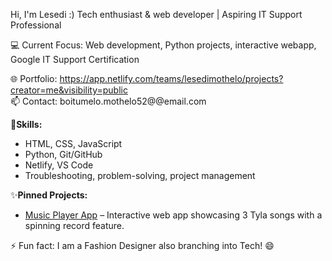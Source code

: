 Hi, I'm Lesedi :)
Tech enthusiast & web developer | Aspiring IT Support Professional  

💻 Current Focus: Web development, Python projects, interactive webapp, Google IT Support Certification

🌐 Portfolio: https://app.netlify.com/teams/lesedimothelo/projects?creator=me&visibility=public  
📫 Contact: boitumelo.mothelo52@@email.com  

👾**Skills:**  
- HTML, CSS, JavaScript  
- Python, Git/GitHub  
- Netlify, VS Code  
- Troubleshooting, problem-solving, project management  

✨**Pinned Projects:**  
- [Music Player App](https://tyla-music-player.netlify.app/) – Interactive web app showcasing 3 Tyla songs with a spinning record feature.  

⚡ Fun fact: I am a Fashion Designer also branching into Tech! 😄
